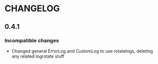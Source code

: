 # CHANGELOG

## 0.4.1

### Incompatible changes

* Changed general ErrorLog and CustomLog to use rotatelogs, deleting any related logrotate stuff
